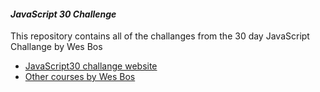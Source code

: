 #### *JavaScript 30  Challenge*

This repository contains all of the challanges from the 30 day JavaScript Challange by Wes Bos

- [JavaScript30 challange website](https://javascript30.com/)
- [Other courses by Wes Bos](https://wesbos.com/courses/)

